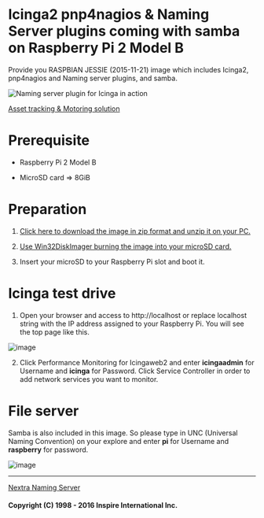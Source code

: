 # Icinga2 pnp4nagios &amp; Naming Server plugins coming with samba on Raspberry Pi 2 Model B
Provide you RASPBIAN JESSIE (2015-11-21) image which includes Icinga2, pnp4nagios and Naming server plugins, and samba.

![Naming server plugin for Icinga in action](http://www.inspire-intl.com/images/namingServer_IoT.jpg)

[Asset tracking & Motoring solution](http://www.inspire-intl.com/product/nextra/doc/monitoring_en.pdf)


# Prerequisite
- Raspberry Pi 2 Model B

- MicroSD card => 8GiB

# Preparation
1) [Click here to download the image in zip format and unzip it on your PC.](https://drive.google.com/file/d/0BzoHG_c1WjF5R2JFaFZDWXhzUE0)

2) [Use Win32DiskImager burning the image into your microSD card.](http://www.raspberry-projects.com/pi/pi-operating-systems/win32diskimager)

3) Insert your microSD to your Raspberry Pi slot and boot it.



# Icinga test drive
1) Open your browser and access to http://localhost or replace localhost string with the IP address assigned to your Raspberry Pi. You will see the top page like this.

![image](http://www.inspire-intl.com/images/miezou_top.jpg)


2) Click Performance Monitoring for Icingaweb2 and enter __icingaadmin__ for Username and __icinga__ for Password. Click Service Controller in order to add network services you want to monitor.


# File server
Samba is also included in this image.  So please type in UNC (Universal Naming Convention) on your explore and enter __pi__ for Username and __raspberry__ for password.

![image](http://www.inspire-intl.com/images/miezou_samba.jpg)

---

[Nextra Naming Server](http://inspire-intl.com/product/product_nextra.html#icinga)

#### Copyright (C) 1998 - 2016  Inspire International Inc.
